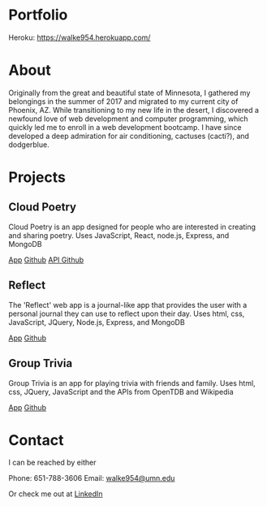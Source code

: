 # Portfolio

Heroku: https://walke954.herokuapp.com/

# About

Originally from the great and beautiful state of Minnesota, I gathered my belongings in the summer of 2017 and migrated to my current city of Phoenix, AZ. While transitioning to my new life in the desert, I discovered a newfound love of web development and computer programming, which quickly led me to enroll in a web development bootcamp. I have since developed a deep admiration for air conditioning, cactuses (cacti?), and dodgerblue.

# Projects

## Cloud Poetry

Cloud Poetry is an app designed for people who are interested in creating and sharing poetry.
Uses JavaScript, React, node.js, Express, and MongoDB

[App](https://poem-app-2322.herokuapp.com/)
[Github](https://github.com/walke954/poem-share-app)
[API Github](https://github.com/walke954/poem-app-api)

## Reflect

The 'Reflect' web app is a journal-like app that provides the user with a personal journal they can use to reflect upon their day.
Uses html, css, JavaScript, JQuery, Node.js, Express, and MongoDB

[App](https://cryptic-reaches-81198.herokuapp.com/)
[Github](https://github.com/walke954/reflect-app)

## Group Trivia

Group Trivia is an app for playing trivia with friends and family.
Uses html, css, JQuery, JavaScript and the APIs from OpenTDB and Wikipedia

[App](https://walke954.github.io/Group-Trivia/)
[Github](https://github.com/walke954/Group-Trivia)

# Contact

I can be reached by either

Phone: 651-788-3606
Email: walke954@umn.edu

Or check me out at [LinkedIn](https://www.linkedin.com/in/jonathan-walker-561b2580)